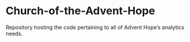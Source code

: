 # Church-of-the-Advent-Hope
Repository hosting the code pertaining to all of Advent Hope’s analytics needs.
